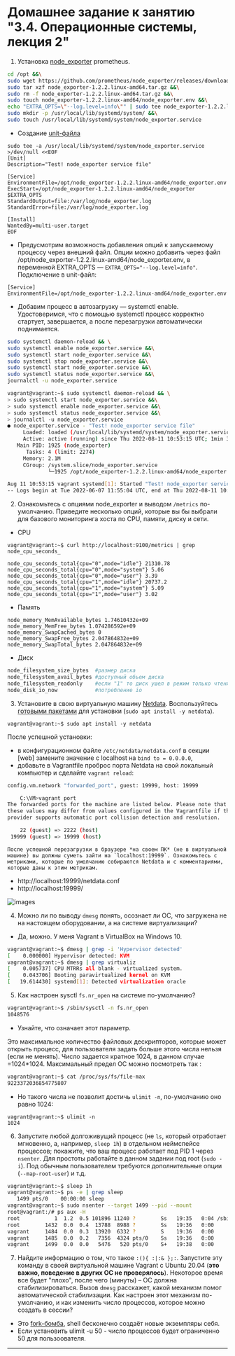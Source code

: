 # Домашнее задание к занятию "3.4. Операционные системы, лекция 2"

1. Установка [node_exporter](https://github.com/prometheus/node_exporter/releases) prometheus.
```bash
cd /opt &&\
sudo wget https://github.com/prometheus/node_exporter/releases/download/v1.2.2/node_exporter-1.2.2.linux-amd64.tar.gz &&\
sudo tar xzf node_exporter-1.2.2.linux-amd64.tar.gz &&\
sudo rm -f node_exporter-1.2.2.linux-amd64.tar.gz &&\
sudo touch node_exporter-1.2.2.linux-amd64/node_exporter.env &&\
echo "EXTRA_OPTS=\"--log.level=info\"" | sudo tee node_exporter-1.2.2.linux-amd64/node_exporter.env &&\
sudo mkdir -p /usr/local/lib/systemd/system/ &&\
sudo touch /usr/local/lib/systemd/system/node_exporter.service
```

- Создание [unit-файла](https://www.freedesktop.org/software/systemd/man/systemd.service.html)
```
sudo tee -a /usr/local/lib/systemd/system/node_exporter.service >/dev/null <<EOF
[Unit]
Description="Test! node_exporter service file"

[Service]
EnvironmentFile=/opt/node_exporter-1.2.2.linux-amd64/node_exporter.env
ExecStart=/opt/node_exporter-1.2.2.linux-amd64/node_exporter $EXTRA_OPTS
StandardOutput=file:/var/log/node_exporter.log
StandardError=file:/var/log/node_exporter.log

[Install]
WantedBy=multi-user.target
EOF 
```
- Предусмотрим возможность добавления опций к запускаемому процессу через внешний файл.
Опции можно добавить через файл /opt/node_exporter-1.2.2.linux-amd64/node_exporter.env, в переменной EXTRA_OPTS — `EXTRA_OPTS="--log.level=info"`. Подключение в unit-файл: 
```
[Service]
EnvironmentFile=/opt/node_exporter-1.2.2.linux-amd64/node_exporter.env
```

- Добавим процесс в автозагрузку — systemctl enable. Удостоверимся, что с помощью systemctl процесс корректно стартует, завершается, а после перезагрузки автоматически поднимается.
```bash
sudo systemctl daemon-reload && \
sudo systemctl enable node_exporter.service &&\
sudo systemctl start node_exporter.service &&\
sudo systemctl stop node_exporter.service &&\
sudo systemctl start node_exporter.service &&\
sudo systemctl status node_exporter.service &&\
journalctl -u node_exporter.service
```

```bash
vagrant@vagrant:~$ sudo systemctl daemon-reload && \
> sudo systemctl start node_exporter.service &&\
> sudo systemctl enable node_exporter.service &&\
> sudo systemctl status node_exporter.service &&\
> journalctl -u node_exporter.service
● node_exporter.service - "Test! node_exporter service file"
     Loaded: loaded (/usr/local/lib/systemd/system/node_exporter.service; enabled; vendor preset: enabled)
     Active: active (running) since Thu 2022-08-11 10:53:15 UTC; 1min 3s ago
   Main PID: 1925 (node_exporter)
      Tasks: 4 (limit: 2274)
     Memory: 2.1M
     CGroup: /system.slice/node_exporter.service
             └─1925 /opt/node_exporter-1.2.2.linux-amd64/node_exporter --log.level=info

Aug 11 10:53:15 vagrant systemd[1]: Started "Test! node_exporter service file".
-- Logs begin at Tue 2022-06-07 11:55:04 UTC, end at Thu 2022-08-11 10:54:19 UTC. --
```
2. Ознакомьтесь с опциями node_exporter и выводом `/metrics` по-умолчанию. Приведите несколько опций, которые вы бы выбрали для базового мониторинга хоста по CPU, памяти, диску и сети.

- CPU
```
vagrant@vagrant:~$ curl http://localhost:9100/metrics | grep node_cpu_seconds_

node_cpu_seconds_total{cpu="0",mode="idle"} 21310.78
node_cpu_seconds_total{cpu="0",mode="system"} 5.06
node_cpu_seconds_total{cpu="0",mode="user"} 3.39
node_cpu_seconds_total{cpu="1",mode="idle"} 20737.2
node_cpu_seconds_total{cpu="1",mode="system"} 5.09
node_cpu_seconds_total{cpu="1",mode="user"} 3.02
```
- Память
```
node_memory_MemAvailable_bytes 1.74610432e+09
node_memory_MemFree_bytes 1.074286592e+09
node_memory_SwapCached_bytes 0
node_memory_SwapFree_bytes 2.047864832e+09
node_memory_SwapTotal_bytes 2.047864832e+09
```
- Диск
```bash
node_filesystem_size_bytes	#размер диска
node_filesystem_avail_bytes	#доступный обьем диска
node_filesystem_readonly	#если "1" то диск ушел в режим только чтение
node_disk_io_now			#потребление io
```

3. Установите в свою виртуальную машину [Netdata](https://github.com/netdata/netdata). Воспользуйтесь [готовыми пакетами](https://packagecloud.io/netdata/netdata/install) для установки (`sudo apt install -y netdata`).
```
vagrant@vagrant:~$ sudo apt install -y netdata
```
После успешной установки: 
- в конфигурационном файле `/etc/netdata/netdata.conf` в секции [web] замените значение с localhost на `bind to = 0.0.0.0`,
- добавьте в Vagrantfile проброс порта Netdata на свой локальный компьютер и сделайте `vagrant reload`:

```bash
config.vm.network "forwarded_port", guest: 19999, host: 19999

	C:\VM>vagrant port
The forwarded ports for the machine are listed below. Please note that
these values may differ from values configured in the Vagrantfile if the
provider supports automatic port collision detection and resolution.

    22 (guest) => 2222 (host)
 19999 (guest) => 19999 (host)
```
    После успешной перезагрузки в браузере *на своем ПК* (не в виртуальной машине) вы должны суметь зайти на `localhost:19999`. Ознакомьтесь с метриками, которые по умолчанию собираются Netdata и с комментариями, которые даны к этим метрикам.
- http://localhost:19999/netdata.conf
- http://localhost:19999/

![images](https://github.com/dlomov/sysadm-homeworks/tree/master/03-sysadmin-04-os/netdata.png)

4. Можно ли по выводу `dmesg` понять, осознает ли ОС, что загружена не на настоящем оборудовании, а на системе виртуализации?
- Да, можно. У меня Vagrant в VirtualBox на Windows 10.
```bash
vagrant@vagrant:~$ dmesg | grep -i 'Hypervisor detected'
[    0.000000] Hypervisor detected: KVM
vagrant@vagrant:~$ dmesg | grep virtualiz
[    0.005737] CPU MTRRs all blank - virtualized system.
[    0.043706] Booting paravirtualized kernel on KVM
[   19.614430] systemd[1]: Detected virtualization oracle
```
5. Как настроен sysctl `fs.nr_open` на системе по-умолчанию?
```bash
vagrant@vagrant:~$ /sbin/sysctl -n fs.nr_open
1048576
```
 - Узнайте, что означает этот параметр. 

Это максимальное количество файловых дескрипторов, которые может открыть процесс, для пользователя задать больше этого числа нельзя (если не менять). Число задается кратное 1024, в данном случае =1024*1024.
Максимальный предел ОС можно посмотреть так :
```bash
vagrant@vagrant:~$ cat /proc/sys/fs/file-max
9223372036854775807
```
- Но такого числа не позволит достичь `ulimit -n`, по-умолчанию оно равно 1024:
```
vagrant@vagrant:~$ ulimit -n
1024
```
6. Запустите любой долгоживущий процесс (не `ls`, который отработает мгновенно, а, например, `sleep 1h`) в отдельном неймспейсе процессов; покажите, что ваш процесс работает под PID 1 через `nsenter`. Для простоты работайте в данном задании под root (`sudo -i`). Под обычным пользователем требуются дополнительные опции (`--map-root-user`) и т.д.

```bash
vagrant@vagrant:~$ sleep 1h
vagrant@vagrant:~$ ps -e | grep sleep
   1499 pts/0    00:00:00 sleep
vagrant@vagrant:~$ sudo nsenter --target 1499 --pid --mount
root@vagrant:/# ps aux -H
root           1  1.2  0.5 101896 11240 ?        Ss   19:35   0:04 /sbin/init
root        1432  0.0  0.4  13788  8988 ?        Ss   19:36   0:00     sshd: vagrant [priv]
vagrant     1484  0.0  0.3  13920  6332 ?        S    19:36   0:00       sshd: vagrant@pts/0
vagrant     1485  0.0  0.2   7356  4324 pts/0    Ss   19:36   0:00         -bash
vagrant     1499  0.0  0.0   5476   520 pts/0    S+   19:38   0:00           sleep 1h
```
7. Найдите информацию о том, что такое `:(){ :|:& };:`. Запустите эту команду в своей виртуальной машине Vagrant с Ubuntu 20.04 (**это важно, поведение в других ОС не проверялось**). Некоторое время все будет "плохо", после чего (минуты) – ОС должна стабилизироваться. Вызов `dmesg` расскажет, какой механизм помог автоматической стабилизации. Как настроен этот механизм по-умолчанию, и как изменить число процессов, которое можно создать в сессии?

- Это [fork-бомба](https://en.wikipedia.org/wiki/Fork_bomb), shell бесконечно создаёт новые экземпляры себя.
- Если установить ulimit -u 50 - число процессов будет ограниченно 50 для пользоователя.

---
